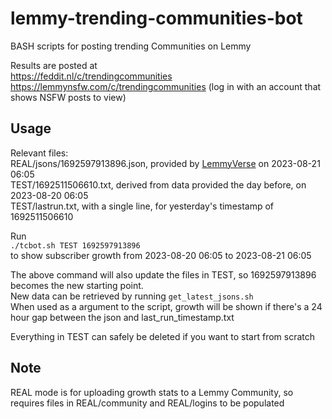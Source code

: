 # lemmy-trending-communities-bot
BASH scripts for posting trending Communities on Lemmy

Results are posted at  
https://feddit.nl/c/trendingcommunities  
https://lemmynsfw.com/c/trendingcommunities (log in with an account that shows NSFW posts to view)  

## Usage  
Relevant files:  
REAL/jsons/1692597913896.json, provided by [LemmyVerse](lemmyverse.net) on 2023-08-21 06:05  
TEST/1692511506610.txt, derived from data provided the day before, on 2023-08-20 06:05  
TEST/lastrun.txt, with a single line, for yesterday's timestamp of 1692511506610  

Run  
`./tcbot.sh TEST 1692597913896`  
to show subscriber growth from 2023-08-20 06:05 to 2023-08-21 06:05  

The above command will also update the files in TEST, so 1692597913896 becomes the new starting point.  
New data can be retrieved by running `get_latest_jsons.sh`  
When used as a argument to the script, growth will be shown if there's a 24 hour gap between the json and last_run_timestamp.txt  

Everything in TEST can safely be deleted if you want to start from scratch  

## Note

REAL mode is for uploading growth stats to a Lemmy Community, so requires files in REAL/community and REAL/logins
to be populated

